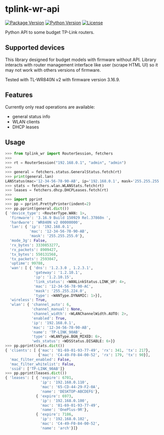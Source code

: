 # tplink-wr-api

[![Package Version](https://img.shields.io/pypi/v/tplink-wr-api?style=flat-square)](https://pypi.org/project/tplink-wr-api/)
[![Python Version](https://img.shields.io/pypi/pyversions/tplink-wr-api?style=flat-square)](https://pypi.org/project/tplink-wr-api/)
[![License](https://img.shields.io/github/license/n1k0r/tplink-wr-api?style=flat-square)](https://github.com/n1k0r/tplink-wr-api/blob/master/LICENSE)

Python API to some budget TP-Link routers.

## Supported devices

This library designed for budget models with firmware without API. Library interacts with router management interface like user (scrape HTML UI) so it may not work with others versions of firmware.

Tested with TL-WR840N v2 with firmware version 3.16.9.

## Features

Currently only read operations are available:

* general status info
* WLAN clients
* DHCP leases

## Usage

```python
>>> from tplink_wr import RouterSession, fetchers
>>>
>>> rt = RouterSession("192.168.0.1", "admin", "admin")
>>>
>>> general = fetchers.status.GeneralStatus.fetch(rt)
>>> print(general.lan)
LANStatus(mac='12-34-56-78-90-AB', ip='192.168.0.1', mask='255.255.255.0')
>>> stats = fetchers.wlan.WLANStats.fetch(rt)
>>> leases = fetchers.dhcp.DHCPLeases.fetch(rt)
>>>
>>> import pprint
>>> pp = pprint.PrettyPrinter(indent=2)
>>> pp.pprint(general.dict())
{ 'device_type': <RouterType.WAN: 1>,
  'firmware': '3.16.9 Build 150929 Rel.37860n ',
  'hardware': 'WR840N v2 00000000',
  'lan': { 'ip': '192.168.0.1',
           'mac': '12-34-56-78-90-AB',
           'mask': '255.255.255.0'},
  'mode_3g': False,
  'rx_bytes': 3330853277,
  'rx_packets': 8909427,
  'tx_bytes': 550131568,
  'tx_packets': 2593047,
  'uptime': 99788,
  'wan': [ { 'dns': '1.2.3.0 , 1.2.3.1',
             'gateway': '1.2.10.1',
             'ip': '1.2.10.15',
             'link_status': <WANLinkStatus.LINK_UP: 4>,
             'mac': '12-34-56-78-90-AC',
             'mask': '255.255.224.0',
             'type': <WANType.DYNAMIC: 1>}],
  'wireless': True,
  'wlan': { 'channel_auto': 6,
            'channel_manual': None,
            'channel_width': <WLANChannelWidth.AUTO: 2>,
            'enabled': True,
            'ip': '192.168.0.1',
            'mac': '12-34-56-78-90-AB',
            'name': 'TP-LINK_90AB',
            'type': <WLANType.BGN_MIXED: 6>,
            'wds_status': <WDSStatus.DISABLE: 6>}}
>>> pp.pprint(stats.dict())
{ 'clients': [ {'mac': '81-69-01-93-77-49', 'rx': 341, 'tx': 217},
               {'mac': 'C4-49-F0-84-00-52', 'rx': 179, 'tx': 90}],
  'mac_filter_enabled': False,
  'mac_filter_whitelist': False,
  'ssid': ['TP-LINK_90AB']}
>>> pp.pprint(leases.dict())
{ 'leases': [ { 'expire': 6701,
                'ip': '192.168.0.110',
                'mac': '65-CD-44-29-F2-0A',
                'name': 'DESKTOP-ABCDEFG'},
              { 'expire': 6973,
                'ip': '192.168.0.100',
                'mac': '81-69-01-93-77-49',
                'name': 'OnePlus-9R'},
              { 'expire': 7186,
                'ip': '192.168.0.102',
                'mac': 'C4-49-F0-84-00-52',
                'name': 'arch'}]}
```
